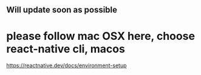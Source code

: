 
## Will update soon as possible

# please follow mac OSX here, choose react-native cli, macos
https://reactnative.dev/docs/environment-setup

